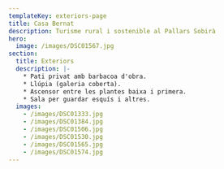 ```yaml
---
templateKey: exteriors-page
title: Casa Bernat
description: Turisme rural i sostenible al Pallars Sobirà
hero:
  image: /images/DSC01567.jpg
section:
  title: Exteriors
  description: |-
    * Pati privat amb barbacoa d'obra.
    * Llúpia (galeria coberta).
    * Ascensor entre les plantes baixa i primera. 
    * Sala per guardar esquís i altres.  
  images:
    - /images/DSC01333.jpg
    - /images/DSC01384.jpg
    - /images/DSC01506.jpg
    - /images/DSC01530.jpg
    - /images/DSC01565.jpg
    - /images/DSC01574.jpg
---
```

